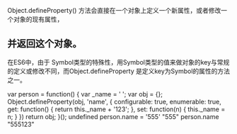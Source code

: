 Object.defineProperty() 方法会直接在一个对象上定义一个新属性，或者修改一个对象的现有属性， 

## 并返回这个对象。

在ES6中，由于 Symbol类型的特殊性，用Symbol类型的值来做对象的key与常规的定义或修改不同，而Object.defineProperty 是定义key为Symbol的属性的方法之一。

var person = function() {
    var _name = ' ';
    var obj = {};
    Object.defineProperty(obj, 'name', {
        configurable: true,
        enumerable: true,
        get: function() {
            return this._name + '123';
        },
        set: function(n) {
            this._name = n;
        }
    })
    return obj;
}();
undefined
person.name = '555'
"555"
person.name
"555123"